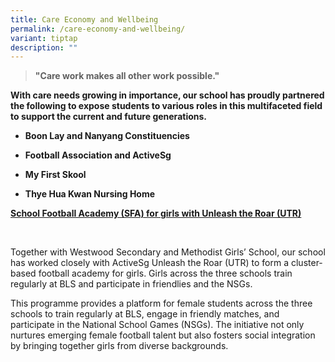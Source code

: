 ```yaml
---
title: Care Economy and Wellbeing
permalink: /care-economy-and-wellbeing/
variant: tiptap
description: ""
---
```

<blockquote>
<p><strong>"Care work makes all other work possible."</strong>
</p>
</blockquote>
<p></p>
<p><strong>With care needs growing in importance, our school has proudly partnered the following to expose students to various roles in this multifaceted field to support the current and future generations.</strong>
</p>
<ul>
<li>
<p><strong>Boon Lay and Nanyang Constituencies</strong>
</p>
</li>
<li>
<p><strong>Football Association and ActiveSg&nbsp;</strong>
</p>
</li>
<li>
<p><strong>My First Skool</strong>
</p>
</li>
<li>
<p><strong>Thye Hua Kwan Nursing Home</strong>
</p>
</li>
</ul>
<p></p>
<p></p>
<p></p>
<p><strong><u>School Football Academy (SFA) for girls with Unleash the Roar (UTR)</u></strong>
</p>
<p></p>
<p>
<br>
</p>
<p>Together with Westwood Secondary and Methodist Girls’ School, our school
has worked closely with ActiveSg Unleash the Roar (UTR) to form a cluster-based
football academy for girls. Girls across the three schools train regularly
at BLS and participate in friendlies and the NSGs.&nbsp;</p>
<p>This programme provides a platform for female students across the three
schools to train regularly at BLS, engage in friendly matches, and participate
in the National School Games (NSGs). The initiative not only nurtures emerging
female football talent but also fosters social integration by bringing
together girls from diverse backgrounds.</p>
<p>
<br>
</p>